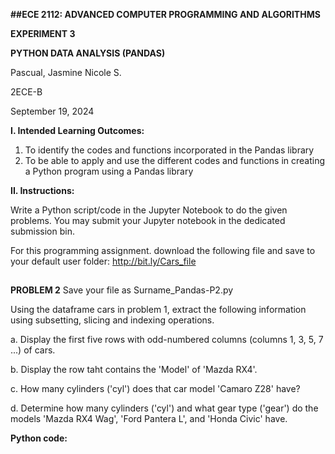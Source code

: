 **##ECE 2112: ADVANCED COMPUTER PROGRAMMING AND ALGORITHMS**

**EXPERIMENT 3**

**PYTHON DATA ANALYSIS (PANDAS)**

Pascual, Jasmine Nicole S.

2ECE-B

September 19, 2024

**I. Intended Learning Outcomes:**

1. To identify the codes and functions incorporated in the Pandas library
2. To be able to apply and use the different codes and functions in creating a Python program using a Pandas library

**II. Instructions:**

Write a Python script/code in the Jupyter Notebook to do the given problems. 
You may submit your Jupyter notebook in the dedicated submission bin.

For this programming assignment. download the following file and save to your default user folder:
http://bit.ly/Cars_file
##
**PROBLEM 2**
Save your file as Surname_Pandas-P2.py

Using the dataframe cars in problem 1, extract the following information using subsetting, slicing and indexing operations.

a. Display the first five rows with odd-numbered columns (columns 1, 3, 5, 7 ...) of cars.

b. Display the row taht contains the 'Model' of 'Mazda RX4'.

c. How many cylinders ('cyl') does that car model 'Camaro Z28' have?

d. Determine how many cylinders ('cyl') and what gear type ('gear') do the models 'Mazda RX4 Wag', 'Ford Pantera L', and 'Honda Civic' have.

**Python code:**

